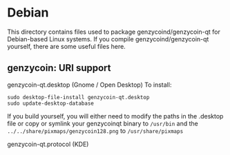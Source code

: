 
Debian
====================
This directory contains files used to package genzycoind/genzycoin-qt
for Debian-based Linux systems. If you compile genzycoind/genzycoin-qt yourself, there are some useful files here.

## genzycoin: URI support ##


genzycoin-qt.desktop  (Gnome / Open Desktop)
To install:

	sudo desktop-file-install genzycoin-qt.desktop
	sudo update-desktop-database

If you build yourself, you will either need to modify the paths in
the .desktop file or copy or symlink your genzycoinqt binary to `/usr/bin`
and the `../../share/pixmaps/genzycoin128.png` to `/usr/share/pixmaps`

genzycoin-qt.protocol (KDE)

